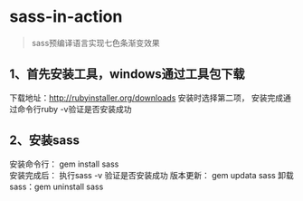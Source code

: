 # sass-in-action
> sass预编译语言实现七色条渐变效果

## 1、首先安装工具，windows通过工具包下载
下载地址：http://rubyinstaller.org/downloads  安装时选择第二项， 安装完成通过命令行ruby -v验证是否安装成功

## 2、安装sass
安装命令行： gem install sass  
安装完成后： 执行sass -v 验证是否安装成功
版本更新： gem updata sass
卸载sass：gem uninstall sass

